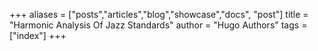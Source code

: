 +++
aliases = ["posts","articles","blog","showcase","docs", "post"]
title = "Harmonic Analysis Of Jazz Standards"
author = "Hugo Authors"
tags = ["index"]
+++
